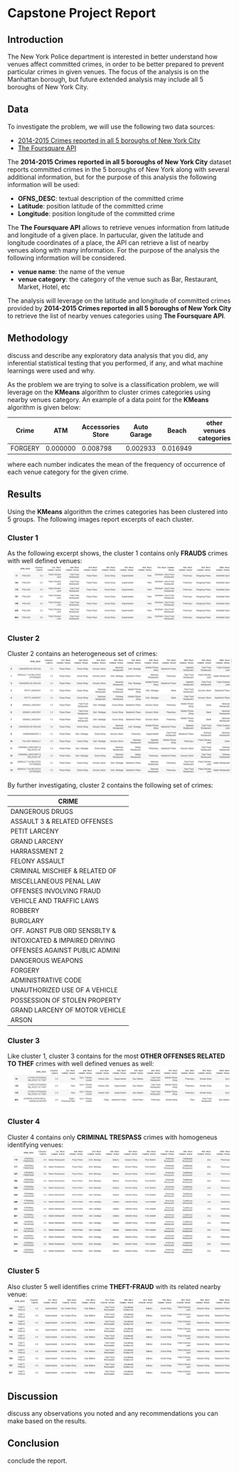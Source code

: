 # Capstone Project Report

## Introduction

The New York Police department is interested in better understand how venues affect committed crimes, in order to be better prepared to prevent particular crimes in given venues.
The focus of the analysis is on the Manhattan borough, but future extended analysis may include all 5 boroughs of New York City.

## Data

To investigate the problem, we will use the following two data sources:

* [2014-2015 Crimes reported in all 5 boroughs of New York City](https://www.kaggle.com/adamschroeder/crimes-new-york-city?select=NYPD_Complaint_Data_Historic.csv)
* [The Foursquare API](https://foursquare.com/)

The __2014-2015 Crimes reported in all 5 boroughs of New York City__ dataset reports committed crimes in the 5 boroughs of New York along with several additional information, but for the purpose of this analysis the following information will be used:

* __OFNS_DESC__: textual description of the committed crime
* __Latitude__: position latitude of the committed crime
* __Longitude__: position longitude of the committed crime

The __The Foursquare API__ allows to retrieve venues information from latitude and longitude of a given place. In partucular, given the latitude and longitude coordinates of a place, the API can retrieve a list of nearby venues along with many information. For the purpose of the analysis the following information will be considered.

* __venue name__: the name of the venue
* __venue category__: the category of the venue such as Bar, Restaurant, Market, Hotel, etc

The analysis will leverage on the latitude and longitude of committed crimes provided by __2014-2015 Crimes reported in all 5 boroughs of New York City__ to retrieve the list of nearby venues categories using __The Foursquare API__.

## Methodology

discuss and describe any exploratory data analysis that you did, any inferential statistical testing that you performed, if any, and what machine learnings were used and why.

As the problem we are trying to solve is a classification problem, we will leverage on the __KMeans__ algorithm to cluster crimes categories using nearby venues category. An example of a data point for the __KMeans__ algorithm is given below:

| Crime         | ATM           | Accessories Store  | Auto Garage  | Beach    | other venues categories |
| ------------- | ------------- | ------------------ | ------------ | -------- | ----------------------- |
| FORGERY       | 0.000000      | 0.008798           | 0.002933     | 0.016949 |  |

where each number indicates the mean of the frequency of occurrence of each venue category for the given crime.

## Results

Using the __KMeans__ algorithm the crimes categories has been clustered into 5 groups. The following images report excerpts of each cluster.

### Cluster 1

As the following excerpt shows, the cluster 1 contains only __FRAUDS__ crimes with well defined venues:
![](https://raw.githubusercontent.com/DocBrown85/AppliedDataScienceCapstone/main/images/cluster_1.JPG)

### Cluster 2

Cluster 2 contains an heterogeneous set of crimes:
![](https://raw.githubusercontent.com/DocBrown85/AppliedDataScienceCapstone/main/images/cluster_2.JPG)

By further investigating, cluster 2 contains the following set of crimes:

| CRIME                               |
| ----------------------------------- |
|                    DANGEROUS DRUGS  |
|       ASSAULT 3 & RELATED OFFENSES  |
|                      PETIT LARCENY  |
|                      GRAND LARCENY  |
|                      HARRASSMENT 2  |
|                     FELONY ASSAULT  |
|     CRIMINAL MISCHIEF & RELATED OF  |
|            MISCELLANEOUS PENAL LAW  |
|           OFFENSES INVOLVING FRAUD  |
|           VEHICLE AND TRAFFIC LAWS  |
|                           ROBBERY   |
|                          BURGLARY   |
|     OFF. AGNST PUB ORD SENSBLTY &   |
|    INTOXICATED & IMPAIRED DRIVING   |
|    OFFENSES AGAINST PUBLIC ADMINI   |
|                 DANGEROUS WEAPONS   |
|                           FORGERY   |
|               ADMINISTRATIVE CODE   |
|    UNAUTHORIZED USE OF A VEHICLE    |
|    POSSESSION OF STOLEN PROPERTY    |
|    GRAND LARCENY OF MOTOR VEHICLE   |
|                             ARSON   |

### Cluster 3

Like cluster 1, cluster 3 contains for the most __OTHER OFFENSES RELATED TO THEF__ crimes with well defined venues as well:
![](https://raw.githubusercontent.com/DocBrown85/AppliedDataScienceCapstone/main/images/cluster_3.JPG)

### Cluster 4

Cluster 4 contains only __CRIMINAL TRESPASS__ crimes with homogeneus identifying venues:
![](https://raw.githubusercontent.com/DocBrown85/AppliedDataScienceCapstone/main/images/cluster_4.JPG)

### Cluster 5

Also cluster 5 well identifies crime __THEFT-FRAUD__ with its related nearby venue:	
![](https://raw.githubusercontent.com/DocBrown85/AppliedDataScienceCapstone/main/images/cluster_5.JPG)

## Discussion

discuss any observations you noted and any recommendations you can make based on the results.

## Conclusion

conclude the report.

